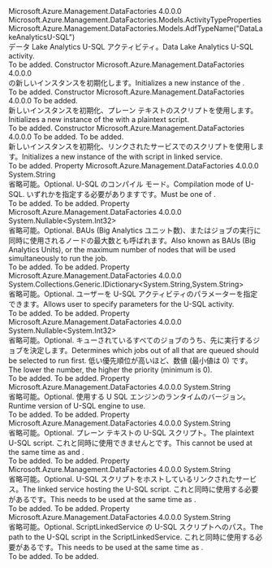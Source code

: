 <Type Name="DataLakeAnalyticsUSQLActivity" FullName="Microsoft.Azure.Management.DataFactories.Models.DataLakeAnalyticsUSQLActivity">
  <TypeSignature Language="C#" Value="public class DataLakeAnalyticsUSQLActivity : Microsoft.Azure.Management.DataFactories.Models.ActivityTypeProperties" />
  <TypeSignature Language="ILAsm" Value=".class public auto ansi beforefieldinit DataLakeAnalyticsUSQLActivity extends Microsoft.Azure.Management.DataFactories.Models.ActivityTypeProperties" />
  <TypeSignature Language="DocId" Value="T:Microsoft.Azure.Management.DataFactories.Models.DataLakeAnalyticsUSQLActivity" />
  <TypeSignature Language="VB.NET" Value="Public Class DataLakeAnalyticsUSQLActivity&#xA;Inherits ActivityTypeProperties" />
  <TypeSignature Language="F#" Value="type DataLakeAnalyticsUSQLActivity = class&#xA;    inherit ActivityTypeProperties" />
  <AssemblyInfo>
    <AssemblyName>Microsoft.Azure.Management.DataFactories</AssemblyName>
    <AssemblyVersion>4.0.0.0</AssemblyVersion>
  </AssemblyInfo>
  <Base>
    <BaseTypeName>Microsoft.Azure.Management.DataFactories.Models.ActivityTypeProperties</BaseTypeName>
  </Base>
  <Interfaces />
  <Attributes>
    <Attribute>
      <AttributeName>Microsoft.Azure.Management.DataFactories.Models.AdfTypeName("DataLakeAnalyticsU-SQL")</AttributeName>
    </Attribute>
  </Attributes>
  <Docs>
    <summary>
            <span data-ttu-id="3288b-101">データ Lake Analytics U-SQL アクティビティ。</span><span class="sxs-lookup"><span data-stu-id="3288b-101">Data Lake Analytics U-SQL activity.</span></span>
            </summary>
    <remarks>To be added.</remarks>
  </Docs>
  <Members>
    <Member MemberName=".ctor">
      <MemberSignature Language="C#" Value="public DataLakeAnalyticsUSQLActivity ();" />
      <MemberSignature Language="ILAsm" Value=".method public hidebysig specialname rtspecialname instance void .ctor() cil managed" />
      <MemberSignature Language="DocId" Value="M:Microsoft.Azure.Management.DataFactories.Models.DataLakeAnalyticsUSQLActivity.#ctor" />
      <MemberSignature Language="VB.NET" Value="Public Sub New ()" />
      <MemberType>Constructor</MemberType>
      <AssemblyInfo>
        <AssemblyName>Microsoft.Azure.Management.DataFactories</AssemblyName>
        <AssemblyVersion>4.0.0.0</AssemblyVersion>
      </AssemblyInfo>
      <Parameters />
      <Docs>
        <summary>
            <span data-ttu-id="3288b-102"><see cref="T:Microsoft.Azure.Management.DataFactories.Models.DataLakeAnalyticsUSQLActivity" />の新しいインスタンスを初期化します。</span><span class="sxs-lookup"><span data-stu-id="3288b-102">Initializes a new instance of the <see cref="T:Microsoft.Azure.Management.DataFactories.Models.DataLakeAnalyticsUSQLActivity" />.</span></span>
            </summary>
        <remarks>To be added.</remarks>
      </Docs>
    </Member>
    <Member MemberName=".ctor">
      <MemberSignature Language="C#" Value="public DataLakeAnalyticsUSQLActivity (string script);" />
      <MemberSignature Language="ILAsm" Value=".method public hidebysig specialname rtspecialname instance void .ctor(string script) cil managed" />
      <MemberSignature Language="DocId" Value="M:Microsoft.Azure.Management.DataFactories.Models.DataLakeAnalyticsUSQLActivity.#ctor(System.String)" />
      <MemberSignature Language="VB.NET" Value="Public Sub New (script As String)" />
      <MemberSignature Language="F#" Value="new Microsoft.Azure.Management.DataFactories.Models.DataLakeAnalyticsUSQLActivity : string -&gt; Microsoft.Azure.Management.DataFactories.Models.DataLakeAnalyticsUSQLActivity" Usage="new Microsoft.Azure.Management.DataFactories.Models.DataLakeAnalyticsUSQLActivity script" />
      <MemberType>Constructor</MemberType>
      <AssemblyInfo>
        <AssemblyName>Microsoft.Azure.Management.DataFactories</AssemblyName>
        <AssemblyVersion>4.0.0.0</AssemblyVersion>
      </AssemblyInfo>
      <Parameters>
        <Parameter Name="script" Type="System.String" />
      </Parameters>
      <Docs>
        <param name="script">To be added.</param>
        <summary>
            <span data-ttu-id="3288b-103">新しいインスタンスを初期化、<see cref="T:Microsoft.Azure.Management.DataFactories.Models.DataLakeAnalyticsUSQLActivity" />プレーン テキストのスクリプトを使用します。</span><span class="sxs-lookup"><span data-stu-id="3288b-103">Initializes a new instance of the <see cref="T:Microsoft.Azure.Management.DataFactories.Models.DataLakeAnalyticsUSQLActivity" /> with a plaintext script.</span></span>
            </summary>
        <remarks>To be added.</remarks>
      </Docs>
    </Member>
    <Member MemberName=".ctor">
      <MemberSignature Language="C#" Value="public DataLakeAnalyticsUSQLActivity (string scriptPath, string scriptLinkedService);" />
      <MemberSignature Language="ILAsm" Value=".method public hidebysig specialname rtspecialname instance void .ctor(string scriptPath, string scriptLinkedService) cil managed" />
      <MemberSignature Language="DocId" Value="M:Microsoft.Azure.Management.DataFactories.Models.DataLakeAnalyticsUSQLActivity.#ctor(System.String,System.String)" />
      <MemberSignature Language="VB.NET" Value="Public Sub New (scriptPath As String, scriptLinkedService As String)" />
      <MemberSignature Language="F#" Value="new Microsoft.Azure.Management.DataFactories.Models.DataLakeAnalyticsUSQLActivity : string * string -&gt; Microsoft.Azure.Management.DataFactories.Models.DataLakeAnalyticsUSQLActivity" Usage="new Microsoft.Azure.Management.DataFactories.Models.DataLakeAnalyticsUSQLActivity (scriptPath, scriptLinkedService)" />
      <MemberType>Constructor</MemberType>
      <AssemblyInfo>
        <AssemblyName>Microsoft.Azure.Management.DataFactories</AssemblyName>
        <AssemblyVersion>4.0.0.0</AssemblyVersion>
      </AssemblyInfo>
      <Parameters>
        <Parameter Name="scriptPath" Type="System.String" />
        <Parameter Name="scriptLinkedService" Type="System.String" />
      </Parameters>
      <Docs>
        <param name="scriptPath">To be added.</param>
        <param name="scriptLinkedService">To be added.</param>
        <summary>
            <span data-ttu-id="3288b-104">新しいインスタンスを初期化、<see cref="T:Microsoft.Azure.Management.DataFactories.Models.DataLakeAnalyticsUSQLActivity" />リンクされたサービスでのスクリプトを使用します。</span><span class="sxs-lookup"><span data-stu-id="3288b-104">Initializes a new instance of the <see cref="T:Microsoft.Azure.Management.DataFactories.Models.DataLakeAnalyticsUSQLActivity" /> with script in linked service.</span></span>
            </summary>
        <remarks>To be added.</remarks>
      </Docs>
    </Member>
    <Member MemberName="CompilationMode">
      <MemberSignature Language="C#" Value="public string CompilationMode { get; set; }" />
      <MemberSignature Language="ILAsm" Value=".property instance string CompilationMode" />
      <MemberSignature Language="DocId" Value="P:Microsoft.Azure.Management.DataFactories.Models.DataLakeAnalyticsUSQLActivity.CompilationMode" />
      <MemberSignature Language="VB.NET" Value="Public Property CompilationMode As String" />
      <MemberSignature Language="F#" Value="member this.CompilationMode : string with get, set" Usage="Microsoft.Azure.Management.DataFactories.Models.DataLakeAnalyticsUSQLActivity.CompilationMode" />
      <MemberType>Property</MemberType>
      <AssemblyInfo>
        <AssemblyName>Microsoft.Azure.Management.DataFactories</AssemblyName>
        <AssemblyVersion>4.0.0.0</AssemblyVersion>
      </AssemblyInfo>
      <ReturnValue>
        <ReturnType>System.String</ReturnType>
      </ReturnValue>
      <Docs>
        <summary>
            <span data-ttu-id="3288b-105">省略可能。</span><span class="sxs-lookup"><span data-stu-id="3288b-105">Optional.</span></span> <span data-ttu-id="3288b-106">U-SQL のコンパイル モード。</span><span class="sxs-lookup"><span data-stu-id="3288b-106">Compilation mode of U-SQL.</span></span> <span data-ttu-id="3288b-107">いずれかを指定する必要があります<see cref="T:Microsoft.Azure.Management.DataFactories.Models.USqlCompilationMode" />です。</span><span class="sxs-lookup"><span data-stu-id="3288b-107">Must be one of <see cref="T:Microsoft.Azure.Management.DataFactories.Models.USqlCompilationMode" />.</span></span>
            </summary>
        <value>To be added.</value>
        <remarks>To be added.</remarks>
      </Docs>
    </Member>
    <Member MemberName="DegreeOfParallelism">
      <MemberSignature Language="C#" Value="public Nullable&lt;int&gt; DegreeOfParallelism { get; set; }" />
      <MemberSignature Language="ILAsm" Value=".property instance valuetype System.Nullable`1&lt;int32&gt; DegreeOfParallelism" />
      <MemberSignature Language="DocId" Value="P:Microsoft.Azure.Management.DataFactories.Models.DataLakeAnalyticsUSQLActivity.DegreeOfParallelism" />
      <MemberSignature Language="VB.NET" Value="Public Property DegreeOfParallelism As Nullable(Of Integer)" />
      <MemberSignature Language="F#" Value="member this.DegreeOfParallelism : Nullable&lt;int&gt; with get, set" Usage="Microsoft.Azure.Management.DataFactories.Models.DataLakeAnalyticsUSQLActivity.DegreeOfParallelism" />
      <MemberType>Property</MemberType>
      <AssemblyInfo>
        <AssemblyName>Microsoft.Azure.Management.DataFactories</AssemblyName>
        <AssemblyVersion>4.0.0.0</AssemblyVersion>
      </AssemblyInfo>
      <ReturnValue>
        <ReturnType>System.Nullable&lt;System.Int32&gt;</ReturnType>
      </ReturnValue>
      <Docs>
        <summary>
            <span data-ttu-id="3288b-108">省略可能。</span><span class="sxs-lookup"><span data-stu-id="3288b-108">Optional.</span></span> <span data-ttu-id="3288b-109">BAUs (Big Analytics ユニット数)、またはジョブの実行に同時に使用されるノードの最大数とも呼ばれます。</span><span class="sxs-lookup"><span data-stu-id="3288b-109">Also known as BAUs (Big Analytics Units), or the maximum number of nodes that will be used simultaneously to run the job.</span></span>
            </summary>
        <value>To be added.</value>
        <remarks>To be added.</remarks>
      </Docs>
    </Member>
    <Member MemberName="Parameters">
      <MemberSignature Language="C#" Value="public System.Collections.Generic.IDictionary&lt;string,string&gt; Parameters { get; set; }" />
      <MemberSignature Language="ILAsm" Value=".property instance class System.Collections.Generic.IDictionary`2&lt;string, string&gt; Parameters" />
      <MemberSignature Language="DocId" Value="P:Microsoft.Azure.Management.DataFactories.Models.DataLakeAnalyticsUSQLActivity.Parameters" />
      <MemberSignature Language="VB.NET" Value="Public Property Parameters As IDictionary(Of String, String)" />
      <MemberSignature Language="F#" Value="member this.Parameters : System.Collections.Generic.IDictionary&lt;string, string&gt; with get, set" Usage="Microsoft.Azure.Management.DataFactories.Models.DataLakeAnalyticsUSQLActivity.Parameters" />
      <MemberType>Property</MemberType>
      <AssemblyInfo>
        <AssemblyName>Microsoft.Azure.Management.DataFactories</AssemblyName>
        <AssemblyVersion>4.0.0.0</AssemblyVersion>
      </AssemblyInfo>
      <ReturnValue>
        <ReturnType>System.Collections.Generic.IDictionary&lt;System.String,System.String&gt;</ReturnType>
      </ReturnValue>
      <Docs>
        <summary>
            <span data-ttu-id="3288b-110">省略可能。</span><span class="sxs-lookup"><span data-stu-id="3288b-110">Optional.</span></span> <span data-ttu-id="3288b-111">ユーザーを U-SQL アクティビティのパラメーターを指定できます。</span><span class="sxs-lookup"><span data-stu-id="3288b-111">Allows user to specify parameters for the U-SQL activity.</span></span>
            </summary>
        <value>To be added.</value>
        <remarks>To be added.</remarks>
      </Docs>
    </Member>
    <Member MemberName="Priority">
      <MemberSignature Language="C#" Value="public Nullable&lt;int&gt; Priority { get; set; }" />
      <MemberSignature Language="ILAsm" Value=".property instance valuetype System.Nullable`1&lt;int32&gt; Priority" />
      <MemberSignature Language="DocId" Value="P:Microsoft.Azure.Management.DataFactories.Models.DataLakeAnalyticsUSQLActivity.Priority" />
      <MemberSignature Language="VB.NET" Value="Public Property Priority As Nullable(Of Integer)" />
      <MemberSignature Language="F#" Value="member this.Priority : Nullable&lt;int&gt; with get, set" Usage="Microsoft.Azure.Management.DataFactories.Models.DataLakeAnalyticsUSQLActivity.Priority" />
      <MemberType>Property</MemberType>
      <AssemblyInfo>
        <AssemblyName>Microsoft.Azure.Management.DataFactories</AssemblyName>
        <AssemblyVersion>4.0.0.0</AssemblyVersion>
      </AssemblyInfo>
      <ReturnValue>
        <ReturnType>System.Nullable&lt;System.Int32&gt;</ReturnType>
      </ReturnValue>
      <Docs>
        <summary>
            <span data-ttu-id="3288b-112">省略可能。</span><span class="sxs-lookup"><span data-stu-id="3288b-112">Optional.</span></span> <span data-ttu-id="3288b-113">キューされているすべてのジョブのうち、先に実行するジョブを決定します。</span><span class="sxs-lookup"><span data-stu-id="3288b-113">Determines which jobs out of all that are queued should be selected to run first.</span></span> <span data-ttu-id="3288b-114">低い優先順位が高いほど、数値 (最小値は 0) です。</span><span class="sxs-lookup"><span data-stu-id="3288b-114">The lower the number, the higher the priority (minimum is 0).</span></span>
            </summary>
        <value>To be added.</value>
        <remarks>To be added.</remarks>
      </Docs>
    </Member>
    <Member MemberName="RuntimeVersion">
      <MemberSignature Language="C#" Value="public string RuntimeVersion { get; set; }" />
      <MemberSignature Language="ILAsm" Value=".property instance string RuntimeVersion" />
      <MemberSignature Language="DocId" Value="P:Microsoft.Azure.Management.DataFactories.Models.DataLakeAnalyticsUSQLActivity.RuntimeVersion" />
      <MemberSignature Language="VB.NET" Value="Public Property RuntimeVersion As String" />
      <MemberSignature Language="F#" Value="member this.RuntimeVersion : string with get, set" Usage="Microsoft.Azure.Management.DataFactories.Models.DataLakeAnalyticsUSQLActivity.RuntimeVersion" />
      <MemberType>Property</MemberType>
      <AssemblyInfo>
        <AssemblyName>Microsoft.Azure.Management.DataFactories</AssemblyName>
        <AssemblyVersion>4.0.0.0</AssemblyVersion>
      </AssemblyInfo>
      <ReturnValue>
        <ReturnType>System.String</ReturnType>
      </ReturnValue>
      <Docs>
        <summary>
            <span data-ttu-id="3288b-115">省略可能。</span><span class="sxs-lookup"><span data-stu-id="3288b-115">Optional.</span></span> <span data-ttu-id="3288b-116">使用する U SQL エンジンのランタイムのバージョン。</span><span class="sxs-lookup"><span data-stu-id="3288b-116">Runtime version of U-SQL engine to use.</span></span>
            </summary>
        <value>To be added.</value>
        <remarks>To be added.</remarks>
      </Docs>
    </Member>
    <Member MemberName="Script">
      <MemberSignature Language="C#" Value="public string Script { get; set; }" />
      <MemberSignature Language="ILAsm" Value=".property instance string Script" />
      <MemberSignature Language="DocId" Value="P:Microsoft.Azure.Management.DataFactories.Models.DataLakeAnalyticsUSQLActivity.Script" />
      <MemberSignature Language="VB.NET" Value="Public Property Script As String" />
      <MemberSignature Language="F#" Value="member this.Script : string with get, set" Usage="Microsoft.Azure.Management.DataFactories.Models.DataLakeAnalyticsUSQLActivity.Script" />
      <MemberType>Property</MemberType>
      <AssemblyInfo>
        <AssemblyName>Microsoft.Azure.Management.DataFactories</AssemblyName>
        <AssemblyVersion>4.0.0.0</AssemblyVersion>
      </AssemblyInfo>
      <ReturnValue>
        <ReturnType>System.String</ReturnType>
      </ReturnValue>
      <Docs>
        <summary>
            <span data-ttu-id="3288b-117">省略可能。</span><span class="sxs-lookup"><span data-stu-id="3288b-117">Optional.</span></span> <span data-ttu-id="3288b-118">プレーン テキストの U-SQL スクリプト。</span><span class="sxs-lookup"><span data-stu-id="3288b-118">The plaintext U-SQL script.</span></span> <span data-ttu-id="3288b-119">これと同時に使用できません<see cref="P:Microsoft.Azure.Management.DataFactories.Models.DataLakeAnalyticsUSQLActivity.ScriptPath" />と<see cref="P:Microsoft.Azure.Management.DataFactories.Models.DataLakeAnalyticsUSQLActivity.ScriptLinkedService" />です。</span><span class="sxs-lookup"><span data-stu-id="3288b-119">This cannot be used at the same time as <see cref="P:Microsoft.Azure.Management.DataFactories.Models.DataLakeAnalyticsUSQLActivity.ScriptPath" /> and <see cref="P:Microsoft.Azure.Management.DataFactories.Models.DataLakeAnalyticsUSQLActivity.ScriptLinkedService" />.</span></span>
            </summary>
        <value>To be added.</value>
        <remarks>To be added.</remarks>
      </Docs>
    </Member>
    <Member MemberName="ScriptLinkedService">
      <MemberSignature Language="C#" Value="public string ScriptLinkedService { get; set; }" />
      <MemberSignature Language="ILAsm" Value=".property instance string ScriptLinkedService" />
      <MemberSignature Language="DocId" Value="P:Microsoft.Azure.Management.DataFactories.Models.DataLakeAnalyticsUSQLActivity.ScriptLinkedService" />
      <MemberSignature Language="VB.NET" Value="Public Property ScriptLinkedService As String" />
      <MemberSignature Language="F#" Value="member this.ScriptLinkedService : string with get, set" Usage="Microsoft.Azure.Management.DataFactories.Models.DataLakeAnalyticsUSQLActivity.ScriptLinkedService" />
      <MemberType>Property</MemberType>
      <AssemblyInfo>
        <AssemblyName>Microsoft.Azure.Management.DataFactories</AssemblyName>
        <AssemblyVersion>4.0.0.0</AssemblyVersion>
      </AssemblyInfo>
      <ReturnValue>
        <ReturnType>System.String</ReturnType>
      </ReturnValue>
      <Docs>
        <summary>
            <span data-ttu-id="3288b-120">省略可能。</span><span class="sxs-lookup"><span data-stu-id="3288b-120">Optional.</span></span> <span data-ttu-id="3288b-121">U-SQL スクリプトをホストしているリンクされたサービス。</span><span class="sxs-lookup"><span data-stu-id="3288b-121">The linked service hosting the U-SQL script.</span></span> <span data-ttu-id="3288b-122">これと同時に使用する必要がある<see cref="P:Microsoft.Azure.Management.DataFactories.Models.DataLakeAnalyticsUSQLActivity.ScriptPath" />です。</span><span class="sxs-lookup"><span data-stu-id="3288b-122">This needs to be used at the same time as <see cref="P:Microsoft.Azure.Management.DataFactories.Models.DataLakeAnalyticsUSQLActivity.ScriptPath" />.</span></span>
            </summary>
        <value>To be added.</value>
        <remarks>To be added.</remarks>
      </Docs>
    </Member>
    <Member MemberName="ScriptPath">
      <MemberSignature Language="C#" Value="public string ScriptPath { get; set; }" />
      <MemberSignature Language="ILAsm" Value=".property instance string ScriptPath" />
      <MemberSignature Language="DocId" Value="P:Microsoft.Azure.Management.DataFactories.Models.DataLakeAnalyticsUSQLActivity.ScriptPath" />
      <MemberSignature Language="VB.NET" Value="Public Property ScriptPath As String" />
      <MemberSignature Language="F#" Value="member this.ScriptPath : string with get, set" Usage="Microsoft.Azure.Management.DataFactories.Models.DataLakeAnalyticsUSQLActivity.ScriptPath" />
      <MemberType>Property</MemberType>
      <AssemblyInfo>
        <AssemblyName>Microsoft.Azure.Management.DataFactories</AssemblyName>
        <AssemblyVersion>4.0.0.0</AssemblyVersion>
      </AssemblyInfo>
      <ReturnValue>
        <ReturnType>System.String</ReturnType>
      </ReturnValue>
      <Docs>
        <summary>
            <span data-ttu-id="3288b-123">省略可能。</span><span class="sxs-lookup"><span data-stu-id="3288b-123">Optional.</span></span> <span data-ttu-id="3288b-124">ScriptLinkedService の U-SQL スクリプトへのパス。</span><span class="sxs-lookup"><span data-stu-id="3288b-124">The path to the U-SQL script in the ScriptLinkedService.</span></span> <span data-ttu-id="3288b-125">これと同時に使用する必要がある<see cref="P:Microsoft.Azure.Management.DataFactories.Models.DataLakeAnalyticsUSQLActivity.ScriptLinkedService" />です。</span><span class="sxs-lookup"><span data-stu-id="3288b-125">This needs to be used at the same time as <see cref="P:Microsoft.Azure.Management.DataFactories.Models.DataLakeAnalyticsUSQLActivity.ScriptLinkedService" />.</span></span>
            </summary>
        <value>To be added.</value>
        <remarks>To be added.</remarks>
      </Docs>
    </Member>
  </Members>
</Type>